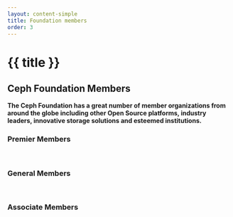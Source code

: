 ```yaml
---
layout: content-simple
title: Foundation members
order: 3
---
```


# {{ title }}

## Ceph Foundation Members

**The Ceph Foundation has a great number of member organizations from around the globe including other Open Source platforms, industry leaders, innovative storage solutions and esteemed institutions.**

### Premier Members

<div class="grid grid--align-center grid--cols-2 md:grid--cols-3 md:w-3-4">
  <a href="https://bloomberg.com/" rel="noreferrer noopener" target="_blank"><img alt="" loading="lazy" src="/assets/bitmaps/logo-bloomberg.png" /></a>
  <a href="https://www.chinamobileltd.com/" rel="noreferrer noopener" target="_blank"><img alt="" loading="lazy" src="/assets/bitmaps/logo-china-mobile.png" /></a>
  <a href="https://www.digitalocean.com/" rel="noreferrer noopener" target="_blank"><img alt="" loading="lazy" src="/assets/bitmaps/logo-digital-ocean.png" /></a>
  <a href="http://www.intel.com/" rel="noreferrer noopener" target="_blank"><img alt="" loading="lazy" src="/assets/bitmaps/logo-intel.png" /></a>
  <a href="https://www.ovh.com/" rel="noreferrer noopener" target="_blank"><img alt="" loading="lazy" src="/assets/bitmaps/logo-ovh.png" /></a>
  <a href="http://www.redhat.com/" rel="noreferrer noopener" target="_blank"><img alt="" loading="lazy" src="/assets/bitmaps/logo-redhat.png" /></a>
  <a href="https://samsung.com/" rel="noreferrer noopener" target="_blank"><img alt="" loading="lazy" src="/assets/bitmaps/logo-samsung.png" /></a>
  <a href="https://softiron.com/" rel="noreferrer noopener" target="_blank"><img alt="" loading="lazy" src="/assets/bitmaps/logo-softiron.png" /></a>
  <a href="http://www.suse.com/" rel="noreferrer noopener" target="_blank"><img alt="" loading="lazy" src="/assets/bitmaps/logo-suse.png" /></a>
  <a href="https://www.wdc.com/" rel="noreferrer noopener" target="_blank"><img alt="" loading="lazy" src="/assets/bitmaps/logo-western-digital.png" /></a>
  <a href="https://www.xsky.com/en/" rel="noreferrer noopener" target="_blank"><img alt="" loading="lazy" src="/assets/bitmaps/logo-xsky.png" /></a>
  <a href="https://www.zte.com.cn/global/" rel="noreferrer noopener" target="_blank"><img alt="" loading="lazy" src="/assets/bitmaps/logo-zte.png" /></a>
</div>

### General Members

<div class="grid grid--align-center grid--cols-2 md:grid--cols-3 md:w-3-4">
  <a href="http://www.arm.com/" rel="noreferrer noopener" target="_blank"><img alt="" loading="lazy" src="/assets/bitmaps/logo-arm.png" /></a>
  <a href="https://cloudbase.it/" rel="noreferrer noopener" target="_blank"><img alt="" loading="lazy" src="/assets/bitmaps/logo-cloudbase.png" /></a>
  <a href="https://www.clyso.com/en/" rel="noreferrer noopener" target="_blank"><img alt="" loading="lazy" src="/assets/bitmaps/logo-clyso.png" /></a>
  <a href="https://www.canonical.com/" rel="noreferrer noopener" target="_blank"><img alt="" loading="lazy" src="/assets/bitmaps/logo-ubuntu.png" /></a>
  <a href="http://www.croit.io/" rel="noreferrer noopener" target="_blank"><img alt="" loading="lazy" src="/assets/bitmaps/logo-croit.png" /></a>
  <a href="https://www.didiglobal.com/" rel="noreferrer noopener" target="_blank"><img alt="" loading="lazy" src="/assets/bitmaps/logo-didi.png" /></a>
  <a href="https://www.easystack.io/" rel="noreferrer noopener" target="_blank"><img alt="" loading="lazy" src="/assets/bitmaps/logo-easystack.png" /></a>
  <a href="http://iss-integration.com/" rel="noreferrer noopener" target="_blank"><img alt="" loading="lazy" src="/assets/bitmaps/logo-intelligent-systems.png" /></a>
  <a href="https://www.qct.io/" rel="noreferrer noopener" target="_blank"><img alt="" loading="lazy" src="/assets/bitmaps/logo-qct.png" /></a>
  <a href="http://www.sinorail.com/" rel="noreferrer noopener" target="_blank"><img alt="" loading="lazy" src="/assets/bitmaps/logo-sinorail.png" /></a>
  <a href="https://vexxhost.com/" rel="noreferrer noopener" target="_blank"><img alt="" loading="lazy" src="/assets/bitmaps/logo-vexxhost.png" /></a>
  <a href="https://www.didiglobal.com/" rel="noreferrer noopener" target="_blank"><img alt="" loading="lazy" src="/assets/bitmaps/logo-xiaoju.png" /></a>
</div>

### Associate Members

<div class="grid grid--align-center grid--cols-2 md:grid--cols-3 md:w-3-4">
  <a href="http://www.bu.com/" rel="noreferrer noopener" target="_blank"><img alt="" loading="lazy" src="/assets/bitmaps/logo-boston-university.png" /></a>
  <a href="https://home.cern/" rel="noreferrer noopener" target="_blank"><img alt="" loading="lazy" src="/assets/bitmaps/logo-cern.png" /></a>
  <a href="http://cross.ucsc.edu/" rel="noreferrer noopener" target="_blank"><img alt="" loading="lazy" src="/assets/bitmaps/logo-cross.png" /></a>
  <a href="https://www.rc.fas.harvard.edu/" rel="noreferrer noopener" target="_blank"><img alt="" loading="lazy" src="/assets/bitmaps/logo-fas.png" /></a>
  <a href="https://grnet.gr/" rel="noreferrer noopener" target="_blank"><img alt="" loading="lazy" src="/assets/bitmaps/logo-grnet.png" /></a>
  <a href="http://www.monash.edu/" rel="noreferrer noopener" target="_blank"><img alt="" loading="lazy" src="/assets/bitmaps/logo-monash.png" /></a>
  <a href="http://www.ska.ac.za/about/sarao/" rel="noreferrer noopener" target="_blank"><img alt="" loading="lazy" src="/assets/bitmaps/logo-sarao.png" /></a>
  <a href="https://stfc.ukri.org/" rel="noreferrer noopener" target="_blank"><img alt="" loading="lazy" src="/assets/bitmaps/logo-science-and-technology-council.png" /></a>
  <a href="https://switch.ch/" rel="noreferrer noopener" target="_blank"><img alt="" loading="lazy" src="/assets/bitmaps/logo-switch.png" /></a>
  <a href="http://www.osris.org/" rel="noreferrer noopener" target="_blank"><img alt="" loading="lazy" src="/assets/bitmaps/logo-umich.png" /></a>
</div>
